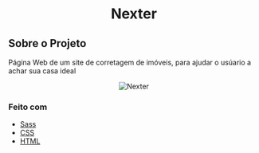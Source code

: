 <h1 align="center">Nexter</h1>  

## Sobre o Projeto
 Página Web de um site de corretagem de imóveis, para ajudar o usúario a achar sua casa ideal

<div align="center">
 
  <img alt="Nexter" src="">
  
  
  </div>
  

### Feito com

* [Sass](https://sass-lang.com/)
* [CSS](https://developer.mozilla.org/pt-BR/docs/Web/CSS)
* [HTML](https://developer.mozilla.org/pt-BR/docs/Web/HTML)

